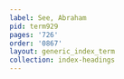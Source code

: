 ```yaml
---
label: See, Abraham
pid: term929
pages: '726'
order: '0867'
layout: generic_index_term
collection: index-headings
---
```

